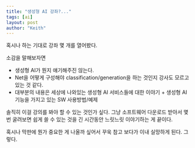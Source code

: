 ```yaml
---
title: "생성형 AI 강좌?..."
tags: [ai]
layout: post
author: "Keith"
---
```


혹시나 하는 기대로 강좌 몇 개를 열어봤다.

소감을 말해보자면

- 생성형 AI가 뭔지 얘기해주진 않는다.
- Net을 어떻게 구성해야 classification/generation을 하는 것인지 강사도 모르고 있는 것 같다.
- 대부분의 내용은 세상에 나와있는 생성형 AI 서비스들에 대한 이야기 + 생성형 AI 기능을 가지고 있는 SW 사용방법/예제

솔직히 이걸 강의를 봐야 할 수 있는 것인가 싶다. 그냥 소프트웨어 다운로드 받아서 몇번 굴려보면 쉽게 쓸 수 있는 것을 긴 시간동안 느릿느릿 이야기하는 게 끝이다.

혹시나 막판에 뭔가 중요한 게 나올까 싶어서 꾸욱 참고 보다가 이내 실망하게 된다. 그렇다.
